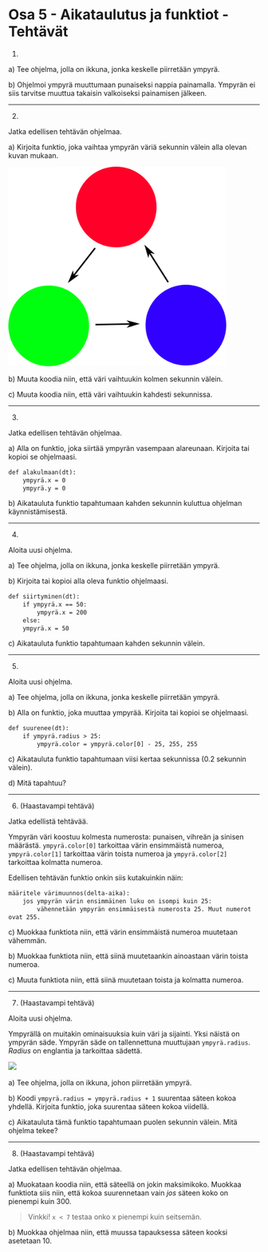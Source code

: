 # Osa 5 - Aikataulutus ja funktiot - Tehtävät 

1. 

a) Tee ohjelma, jolla on ikkuna, jonka keskelle piirretään ympyrä.

b) Ohjelmoi ympyrä muuttumaan punaiseksi nappia painamalla. Ympyrän ei siis tarvitse muuttua takaisin valkoiseksi painamisen jälkeen.

---

2. 

Jatka edellisen tehtävän ohjelmaa.

a) Kirjoita funktio, joka vaihtaa ympyrän väriä sekunnin välein alla olevan kuvan mukaan.

<img src=kuvat/diskopallo.png height="400">

b) Muuta koodia niin, että väri vaihtuukin kolmen sekunnin välein.

c) Muuta koodia niin, että väri vaihtuukin kahdesti sekunnissa.

---

3. 

Jatka edellisen tehtävän ohjelmaa.

a) Alla on funktio, joka siirtää ympyrän vasempaan alareunaan. Kirjoita tai kopioi se ohjelmaasi.

```Python3
def alakulmaan(dt):
    ympyrä.x = 0
    ympyrä.y = 0
```

b) Aikatauluta funktio tapahtumaan kahden sekunnin kuluttua ohjelman käynnistämisestä.

---

4. 

Aloita uusi ohjelma.

a) Tee ohjelma, jolla on ikkuna, jonka keskelle piirretään ympyrä.

b) Kirjoita tai kopioi alla oleva funktio ohjelmaasi.

```Python3
def siirtyminen(dt):
    if ympyrä.x == 50:
        ympyrä.x = 200
    else:
    ympyrä.x = 50
```

c) Aikatauluta funktio tapahtumaan kahden sekunnin välein.

---

5. 

Aloita uusi ohjelma.

a) Tee ohjelma, jolla on ikkuna, jonka keskelle piirretään ympyrä.

b) Alla on funktio, joka muuttaa ympyrää. Kirjoita tai kopioi se ohjelmaasi.

```Python3
def suurenee(dt):
    if ympyrä.radius > 25:
        ympyrä.color = ympyrä.color[0] - 25, 255, 255
```

c) Aikatauluta funktio tapahtumaan viisi kertaa sekunnissa (0.2 sekunnin välein).

d) Mitä tapahtuu?

---

6. (Haastavampi tehtävä)

Jatka edellistä tehtävää.

Ympyrän väri koostuu kolmesta numerosta: punaisen, vihreän ja sinisen määrästä. `ympyrä.color[0]` tarkoittaa värin ensimmäistä numeroa, `ympyrä.color[1]` tarkoittaa värin toista numeroa ja `ympyrä.color[2]` tarkoittaa kolmatta numeroa.

Edellisen tehtävän funktio onkin siis kutakuinkin näin:

```
määritele värimuunnos(delta-aika):
    jos ympyrän värin ensimmäinen luku on isompi kuin 25:
        vähennetään ympyrän ensimmäisestä numerosta 25. Muut numerot ovat 255.
```

c) Muokkaa funktiota niin, että värin ensimmäistä numeroa muutetaan vähemmän.

b) Muokkaa funktiota niin, että siinä muutetaankin ainoastaan värin toista numeroa.

c) Muuta funktiota niin, että siinä muutetaan toista ja kolmatta numeroa.

---

7. (Haastavampi tehtävä)

Aloita uusi ohjelma.

Ympyrällä on muitakin ominaisuuksia kuin väri ja sijainti. Yksi näistä on ympyrän säde. Ympyrän säde on tallennettuna muuttujaan `ympyrä.radius`. _Radius_ on englantia ja tarkoittaa sädettä.

<img src=kuvat/säde.png height="400">

a) Tee ohjelma, jolla on ikkuna, johon piirretään ympyrä.

b) Koodi `ympyrä.radius = ympyrä.radius + 1` suurentaa säteen kokoa yhdellä. Kirjoita funktio, joka suurentaa säteen kokoa viidellä.

c) Aikatauluta tämä funktio tapahtumaan puolen sekunnin välein. Mitä ohjelma tekee?

---

8. (Haastavampi tehtävä)

Jatka edellisen tehtävän ohjelmaa.

a) Muokataan koodia niin, että säteellä on jokin maksimikoko. Muokkaa funktiota siis niin, että kokoa suurennetaan vain _jos_ säteen koko on pienempi kuin 300.

> Vinkki! `x < 7` testaa onko x pienempi kuin seitsemän.

b) Muokkaa ohjelmaa niin, että muussa tapauksessa säteen kooksi asetetaan 10.